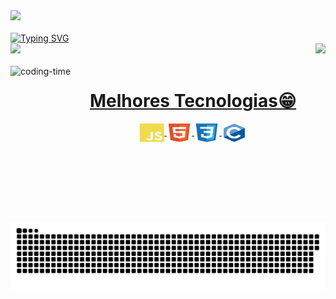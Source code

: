 <img src="https://github.com/Joycemasalla/Joycemasalla/assets/153030591/f0e9a7ab-8f19-445f-99e8-e109b7742ce9"/>
<br/>
<br/>
<a href="https://git.io/typing-svg"><img src="https://readme-typing-svg.herokuapp.com?font=roboto&size=35&pause=1000&color=5C0684&vCenter=true&random=false&width=800&lines=Oii%2C+eu+sou+a+Joyce;Esses+s%C3%A3o+alguns+dos+meu+projetos" alt="Typing SVG" /</a>

<div>
  
  <img  height="180em" src="https://github-readme-stats.vercel.app/api?username=Joycemasalla&show_icons=true&theme=midnight-purple&include_all_commits=true&count_private=true"/>
  <img align="right" height="180em" src="https://github-readme-stats.vercel.app/api/top-langs/?username=Joycemasalla&layout=compact&langs_count=16&theme=midnight-purple"/>
</div>
<div  align="center"> 
  <div style="display: inline_block"><br>
    <img align="left" height="250" alt="coding-time" src="code.gif">
    <h1 align="center">Melhores Tecnologias😁 </h1>
    <img align="center" height="30" width="40" alt="js-icon"  src="https://raw.githubusercontent.com/devicons/devicon/master/icons/javascript/javascript-plain.svg">
    <img align="center" height="30" width="40" alt="html-icon" src="https://raw.githubusercontent.com/devicons/devicon/master/icons/html5/html5-original.svg">
    <img align="center" height="30" width="40" alt="css-icon" src="https://raw.githubusercontent.com/devicons/devicon/master/icons/css3/css3-original.svg">
    <img align="center" height="30" width="40" alt="c-icon" src="https://raw.githubusercontent.com/devicons/devicon/master/icons/c/c-original.svg">
   </div>

   
<picture align="center">
  <source media="(prefers-color-scheme: dark)" srcset="https://raw.githubusercontent.com/Joycemasalla/Joycemasalla/output/github-contribution-grid-snake-dark.svg">
  <source media="(prefers-color-scheme: light)" srcset="https://raw.githubusercontent.com/Joycemasalla/Joycemasalla/output/github-contribution-grid-snake-dark.svg">
  <img align="center" alt="github contribution grid snake animation" src="https://raw.githubusercontent.com/Joycemasalla/Joycemasalla/output/github-contribution-grid-snake.svg">
</picture>
